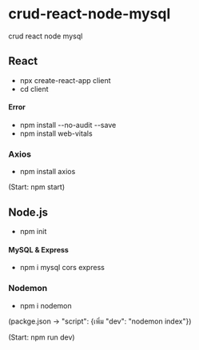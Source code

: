 # crud-react-node-mysql
crud react node mysql


## React
- npx create-react-app client
- cd client
#### Error
- npm install --no-audit --save
- npm install web-vitals
### Axios
- npm install axios

(Start: npm start)

## Node.js
- npm init
#### MySQL & Express
- npm i mysql cors express
### Nodemon
- npm i nodemon

(packge.json -> "script": {เพิ่ม "dev": "nodemon index"})

(Start: npm run dev)

